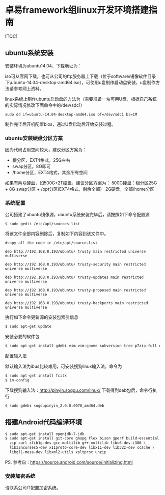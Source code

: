 # 卓易framework组linux开发环境搭建指南

[TOC]

## ubuntu系统安装

安装环境为ubuntu14.04，下载地址为：

iso可从官网下载，也可从公司的ftp服务器上下载（位于software\镜像软件目录下\ubuntu-14.04-desktop-amd64.iso），可使用u盘制作启动盘安装，u盘制作方法请参考网上资料。

linux系统上制作ubuntu启动盘的方法为（需要准备一块可用U盘，根据自己系统的实际情况修改下面命令中的/dev/sdc1）

```
sudo dd if=ubuntu-14.04-desktop-amd64.iso of=/dev/sdc1 bs=1M
```

制作完毕后开机配置bios，通过U盘启动后开始安装过程。

### ubuntu安装硬盘分区方案

因为代码占用空间较大，建议分区方案为：
* 根分区，EXT4格式，25G左右
* swap分区，8G即可
* /home分区，EXT4格式，其余所有空间

如果有两块硬盘，如500G+2T硬盘，建议分区方案为：
500G硬盘：根分区25G + 8G swap分区 + /opt分区(EXT4格式，剩余全部）
2G硬盘，全部/home分区

### 系统配置

公司搭建了ubuntu镜像源，ubuntu系统安装完毕后，请按照如下命令配置源

```
$ sudo gedit /etc/apt/sources.list
```

将该文件全部内容删除后，复制如下内容到该文件中。

```                                                                                                                         [10:37:07]
#copy all the code in /etc/apt/source.list

deb http://192.168.0.193/ubuntu/ trusty main restricted universe multiverse

deb http://192.168.0.193/ubuntu/ trusty-security main restricted universe multiverse

deb http://192.168.0.193/ubuntu/ trusty-updates main restricted universe multiverse

deb http://192.168.0.193/ubuntu/ trusty-proposed main restricted universe multiverse

deb http://192.168.0.193/ubuntu/ trusty-backports main restricted universe multiverse
```

执行如下命令更新源的安装包索引信息

``` bash
$ sudo apt-get update
```
安装必要的软件包

``` bash
$ sudo apt-get install gdebi vim vim-gnome subversion tree p7zip-full openssh-server
```

配置输入法

默认输入法为ibus比较难用，可安装搜狗linux输入法，命令为

``` bash
$ sudo apt-get install fcitx
$ im-config
```

下载搜狗输入法：http://pinyin.sogou.com/linux/ 下载得到deb包后，命令行执行

``` bash
$ sudo gdebi sogoupinyin_2.0.0.0078_amd64.deb
```

## 搭建Android代码编译环境

``` bash
$ sudo apt-get install openjdk-7-jdk
$ sudo apt-get install git-core gnupg flex bison gperf build-essential \
  zip curl zlib1g-dev gcc-multilib g++-multilib libc6-dev-i386 \
  lib32ncurses5-dev x11proto-core-dev libx11-dev lib32z-dev ccache \
  libgl1-mesa-dev libxml2-utils xsltproc unzip

```

PS. 参考自：https://source.android.com/source/initializing.html

### 安装加密系统

请联系公司IT配置加密系统。

